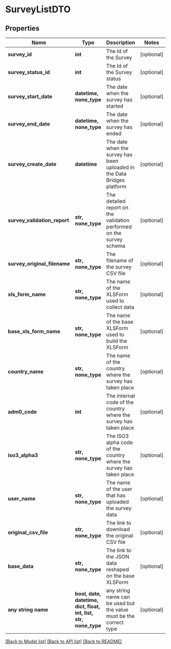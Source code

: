 # SurveyListDTO


## Properties
Name | Type | Description | Notes
------------ | ------------- | ------------- | -------------
**survey_id** | **int** | The Id of the Survey | [optional] 
**survey_status_id** | **int** | The Id of the Survey status | [optional] 
**survey_start_date** | **datetime, none_type** | The date when the survey has started | [optional] 
**survey_end_date** | **datetime, none_type** | The date when the survey has ended | [optional] 
**survey_create_date** | **datetime** | The date when the survey has been uploaded in the Data Bridges platform | [optional] 
**survey_validation_report** | **str, none_type** | The detailed report on the validation performed on the survey schema | [optional] 
**survey_original_filename** | **str, none_type** | The filename of the survey CSV file | [optional] 
**xls_form_name** | **str, none_type** | The name of the XLSForm used to collect data | [optional] 
**base_xls_form_name** | **str, none_type** | The name of the base XLSForm used to build the XLSForm | [optional] 
**country_name** | **str, none_type** | The name of the country where the survey has taken place | [optional] 
**adm0_code** | **int** | The internal code of the country where the survey has taken place | [optional] 
**iso3_alpha3** | **str, none_type** | The ISO3 alpha code of the country where the survey has taken place | [optional] 
**user_name** | **str, none_type** | The name of the user that has uploaded the survey data | [optional] 
**original_csv_file** | **str, none_type** | The link to download the original CSV file | [optional] 
**base_data** | **str, none_type** | The link to the JSON data reshaped on the base XLSForm | [optional] 
**any string name** | **bool, date, datetime, dict, float, int, list, str, none_type** | any string name can be used but the value must be the correct type | [optional]

[[Back to Model list]](../README.md#documentation-for-models) [[Back to API list]](../README.md#documentation-for-api-endpoints) [[Back to README]](../README.md)


